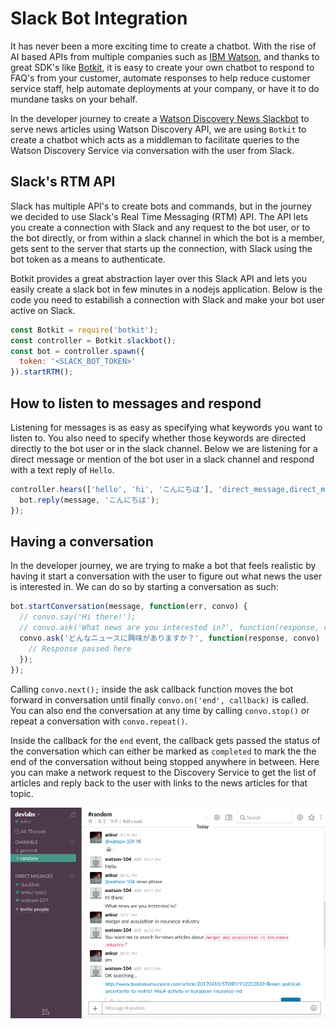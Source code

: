 # Slack Bot Integration

It has never been a more exciting time to create a chatbot. With the rise of AI based APIs from multiple companies such as [IBM Watson](https://www.ibm.com/watson/developercloud/conversation.html), and thanks to great SDK's like [Botkit](https://www.botkit.ai), it is easy to create your own chatbot to respond to FAQ's from your customer, automate responses to help reduce customer service staff, help automate deployments at your company, or have it to do mundane tasks on your behalf.

In the developer journey to create a [Watson Discovery News Slackbot](https://github.com/IBM/watson-discovery-news) to serve news articles using Watson Discovery API, we are using `Botkit` to create a chatbot which acts as a middleman to facilitate queries to the Watson Discovery Service via conversation with the user from Slack.

## Slack's RTM API

Slack has multiple API's to create bots and commands, but in the journey we decided to use Slack's Real Time Messaging (RTM) API. The API lets you create a connection with Slack and any request to the bot user, or to the bot directly, or from within a slack channel in which the bot is a member, gets sent to the server that starts up the connection, with Slack using the bot token as a means to authenticate.

Botkit provides a great abstraction layer over this Slack API and lets you easily create a slack bot in few minutes in a nodejs application. Below is the code you need to estabilish a connection with Slack and make your bot user active on Slack.

```js
const Botkit = require('botkit');
const controller = Botkit.slackbot();
const bot = controller.spawn({
  token: '<SLACK_BOT_TOKEN>'
}).startRTM();
```

## How to listen to messages and respond

Listening for messages is as easy as specifying what keywords you want to listen to. You also need to specify whether those keywords are directed directly to the bot user or in the slack channel. Below we are listening for a direct message or mention of the bot user in a slack channel and respond with a text reply of `Hello`.

```js
controller.hears(['hello', 'hi', 'こんにちは'], 'direct_message,direct_mention,mention', function(bot, message) {
  bot.reply(message, 'こんにちは');
});
```

## Having a conversation

In the developer journey, we are trying to make a bot that feels realistic by having it start a conversation with the user to figure out what news the user is interested in. We can do so by starting a conversation as such:

```js
bot.startConversation(message, function(err, convo) {
  // convo.say('Hi there!');
  // convo.ask('What news are you interested in?', function(response, convo) {
  convo.ask('どんなニュースに興味がありますか？', function(response, convo) {
    // Response passed here
  });
});
```

Calling `convo.next();` inside the ask callback function moves the bot forward in conversation until finally `convo.on('end', callback)` is called. You can also end the conversation at any time by calling `convo.stop()` or repeat a conversation with `convo.repeat()`.

Inside the callback for the `end` event, the callback gets passed the status of the conversation which can either be marked as `completed` to mark the the end of the conversation without being stopped anywhere in between. Here you can make a network request to the Discovery Service to get the list of articles and reply back to the user with links to the news articles for that topic.

![Chatting with Slackbot](https://raw.githubusercontent.com/IBM/watson-discovery-news/master/doc/source/images/slack-3.png)
